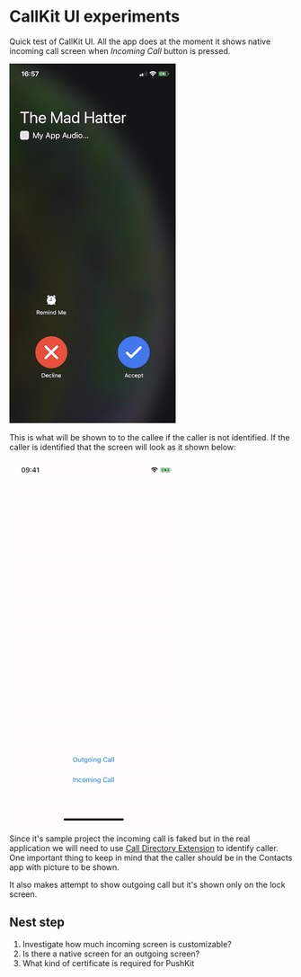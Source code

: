 # CallKit UI experiments 

Quick test of CallKit UI. All the app does at the moment it shows native incoming call screen when *Incoming Call* button is pressed.

![image](images/incoming_call.jpeg) 

This is what will be shown to to the callee if the caller is not identified. If the caller is identified that the screen will look as it shown below:

![image](images/contact_incoming_call.gif)

Since it's sample project the incoming call is faked but in the real application we will need to use [Call Directory Extension](https://developer.apple.com/documentation/callkit) to identify caller. One important thing to keep in mind that the caller should be in the Contacts app with picture to be shown.  


It also makes attempt to show outgoing call but it's shown only on the lock screen.

## Nest step

1. Investigate how much incoming screen is customizable?
2. Is there a native screen for an outgoing screen?
3. What kind of certificate is required for PushKit

